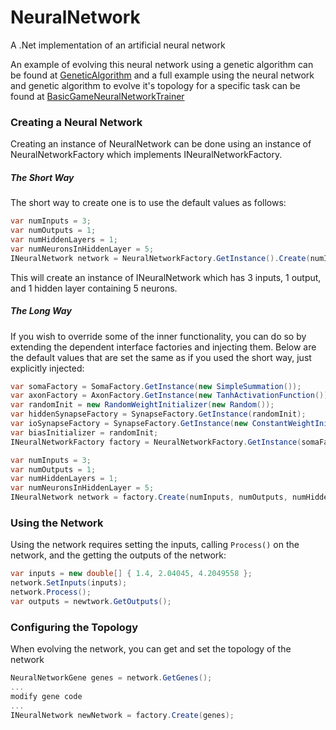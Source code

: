 # NeuralNetwork
A .Net implementation of an artificial neural network

An example of evolving this neural network using a genetic algorithm can be found at [GeneticAlgorithm](https://github.com/jobeland/GeneticAlgorithm) and a full example using the neural network and genetic algorithm to evolve it's topology for a specific task can be found at [BasicGameNeuralNetworkTrainer](https://github.com/jobeland/BasicGameNeuralNetworkTrainer)


### Creating a Neural Network

Creating an instance of NeuralNetwork can be done using an instance of NeuralNetworkFactory which implements INeuralNetworkFactory.

##### The Short Way
The short way to create one is to use the default values as follows:
```c#
var numInputs = 3;
var numOutputs = 1;
var numHiddenLayers = 1;
var numNeuronsInHiddenLayer = 5;
INeuralNetwork network = NeuralNetworkFactory.GetInstance().Create(numInputs, numOutputs, numHiddenLayers, numNeuronsInHiddenLayer);
```

This will create an instance of INeuralNetwork which has 3 inputs, 1 output, and 1 hidden layer containing 5 neurons. 

##### The Long Way
If you wish to override some of the inner functionality, you can do so by extending the dependent interface factories and injecting them. Below are the default values that are set the same as if you used the short way, just explicitly injected:
```c#
var somaFactory = SomaFactory.GetInstance(new SimpleSummation());
var axonFactory = AxonFactory.GetInstance(new TanhActivationFunction());
var randomInit = new RandomWeightInitializer(new Random());
var hiddenSynapseFactory = SynapseFactory.GetInstance(randomInit);
var ioSynapseFactory = SynapseFactory.GetInstance(new ConstantWeightInitializer(1.0));
var biasInitializer = randomInit;
INeuralNetworkFactory factory = NeuralNetworkFactory.GetInstance(somaFactory, axonFactory, hiddenSynapseFactory, ioSynapseFactory, biasInitializer);

var numInputs = 3;
var numOutputs = 1;
var numHiddenLayers = 1;
var numNeuronsInHiddenLayer = 5;
INeuralNetwork network = factory.Create(numInputs, numOutputs, numHiddenLayers, numNeuronsInHiddenLayer);
```

### Using the Network
Using the network requires setting the inputs, calling `Process()` on the network, and the getting the outputs of the network:
```c#
var inputs = new double[] { 1.4, 2.04045, 4.2049558 };
network.SetInputs(inputs);
network.Process();
var outputs = newtwork.GetOutputs();
```

### Configuring the Topology
When evolving the network, you can get and set the topology of the network
```c#
NeuralNetworkGene genes = network.GetGenes();
...
modify gene code
...
INeuralNetwork newNetwork = factory.Create(genes);
```


